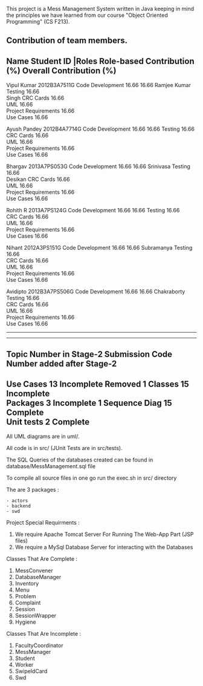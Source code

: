 This project is a Mess Management System written in Java keeping
in mind the principles we have learned from our course "Object
Oriented Programming" (CS F213).

Contribution of team members.
-------------------------------------------------------------------------------------------------------------
Name	       Student ID     |Roles	             Role-based Contribution (%)    Overall Contribution (%)
-------------------------------------------------------------------------------------------------------------
Vipul Kumar    2012B3A7511G	Code Development     16.66                          16.66
Ramjee Kumar      		Testing		     16.66	
Singh	      			CRC Cards	     16.66	
	      			UML		     16.66	
	     			Project Requirements 16.66	
	      			Use Cases	     16.66	
				
Ayush Pandey	2012B4A7714G	Code Development     16.66  			     16.66
				Testing		     16.66	
				CRC Cards      	     16.66	
				UML	             16.66	
				Project Requirements 16.66	
				Use Cases	     16.66	
				
Bhargav 	2013A7PS053G	Code Development     16.66  			     16.66
Srinivasa			Testing		     16.66	
Desikan				CRC Cards      	     16.66	
				UML	             16.66	
				Project Requirements 16.66	
				Use Cases	     16.66	
				
Rohith R	2013A7PS124G	Code Development     16.66  			     16.66
				Testing		     16.66	
				CRC Cards      	     16.66	
				UML	             16.66	
				Project Requirements 16.66	
				Use Cases	     16.66	
				
Nihant 		2012A3PS151G	Code Development     16.66  			     16.66
Subramanya			Testing		     16.66	
				CRC Cards      	     16.66	
				UML	             16.66	
				Project Requirements 16.66	
				Use Cases	     16.66		
				
				

				
Avidipto	2012B3A7PS506G	Code Development     16.66  			     16.66
Chakraborty			Testing		     16.66	
				CRC Cards      	     16.66	
				UML	             16.66	
				Project Requirements 16.66	
				Use Cases	     16.66	
				
---------------------------------------------------------------------------------------------------------

-----------------------------------------------------------------------------------------------------
Topic		Number in Stage-2 Submission		Code		Number added after Stage-2
-----------------------------------------------------------------------------------------------------
Use Cases	13					Incomplete	Removed 1
Classes		15					Incomplete	
Packages	3					Incomplete	1
Sequence Diag	15					Complete	
Unit tests	2					Complete	
-----------------------------------------------------------------------------------------------------

All UML diagrams are in uml/.

All code is in src/ (JUnit Tests are in src/tests).

The SQL Queries of the databases created can be found in database/MessManagement.sql file

To compile all source files in one go run the exec.sh in src/ directory

The are 3 packages :

	- actors 
	- backend
	- swd

Project Special Requirments :

1. We require Apache Tomcat Server For Running The Web-App Part (JSP files)
2. We require a MySql Database Server for interacting with the Databases

Classes That Are Complete :

1. MessConvener
2. DatabaseManager
3. Inventory
4. Menu
5. Problem
6. Complaint
7. Session
8. SessionWrapper
9. Hygiene


Classes That Are Incomplete :

1. FacultyCoordinator
2. MessManager
3. Student
4. Worker
5. SwipeIdCard
6. Swd
